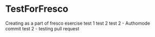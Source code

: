 # TestForFresco
Creating as a part of fresco esercise 
test 1
test 2
test 2 - Authomode commit
test 2 - testing pull request
